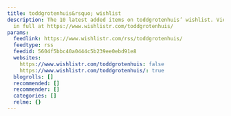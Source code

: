 ```yaml
---
title: toddgrotenhuis&rsquo; wishlist
description: The 10 latest added items on toddgrotenhuis’ wishlist. View the list
  in full at https://www.wishlistr.com/toddgrotenhuis/
params:
  feedlink: https://www.wishlistr.com/rss/toddgrotenhuis/
  feedtype: rss
  feedid: 5604f5bbc40a0444c5b239ee0ebd91e8
  websites:
    https://www.wishlistr.com/toddgrotenhuis: false
    https://www.wishlistr.com/toddgrotenhuis/: true
  blogrolls: []
  recommended: []
  recommender: []
  categories: []
  relme: {}
---
```

